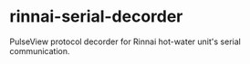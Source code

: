 # rinnai-serial-decorder
PulseView protocol decorder for Rinnai hot-water unit's serial communication.
